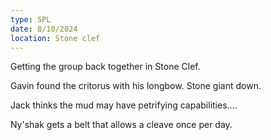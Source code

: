 ```yaml
---
type: SPL
date: 8/10/2024
location: Stone clef
---
```


Getting the group back together in Stone Clef.

Gavin found the critorus with his longbow. Stone giant down. 

Jack thinks the mud may have petrifying capabilities....

Ny'shak gets a belt that allows a cleave once per day.

